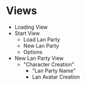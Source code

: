 # Views
- Loading View
- Start View
    - Load Lan Party
    - New Lan Party
    - Options
- New Lan Party View
    - "Character Creation"
        - "Lan Party Name"
        - Lan Avatar Creation
